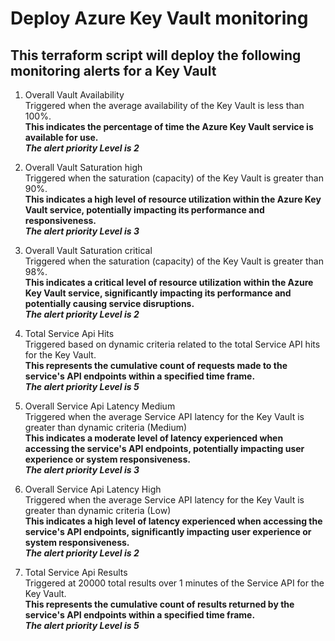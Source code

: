 # Deploy Azure Key Vault monitoring
## This terraform script will deploy the following monitoring alerts for a Key Vault

1. Overall Vault Availability  
Triggered when the average availability of the Key Vault is less than 100%.  
**This indicates the percentage of time the Azure Key Vault service is available for use.**  
***The alert priority Level is 2***  

2. Overall Vault Saturation high  
Triggered when the saturation (capacity) of the Key Vault is greater than 90%.  
**This indicates a high level of resource utilization within the Azure Key Vault service, potentially impacting its performance and responsiveness.**  
***The alert priority Level is 3***  

3. Overall Vault Saturation critical  
Triggered when the saturation (capacity) of the Key Vault is greater than 98%.  
**This indicates a critical level of resource utilization within the Azure Key Vault service, significantly impacting its performance and potentially causing service disruptions.**  
***The alert priority Level is 2***  

4. Total Service Api Hits  
Triggered based on dynamic criteria related to the total Service API hits for the Key Vault.  
**This represents the cumulative count of requests made to the service's API endpoints within a specified time frame.**  
***The alert priority Level is 5***  

5. Overall Service Api Latency Medium  
 Triggered when the average Service API latency for the Key Vault is greater than dynamic criteria (Medium)  
 **This indicates a moderate level of latency experienced when accessing the service's API endpoints, potentially impacting user experience or system responsiveness.**  
 ***The alert priority Level is 3***  

5. Overall Service Api Latency High  
 Triggered when the average Service API latency for the Key Vault is greater than dynamic criteria (Low)  
 **This indicates a high level of latency experienced when accessing the service's API endpoints, significantly impacting user experience or system responsiveness.**  
 ***The alert priority Level is 2***  

6. Total Service Api Results  
Triggered at 20000 total results over 1 minutes of the Service API for the Key Vault.  
**This represents the cumulative count of results returned by the service's API endpoints within a specified time frame.**  
***The alert priority Level is 5***




